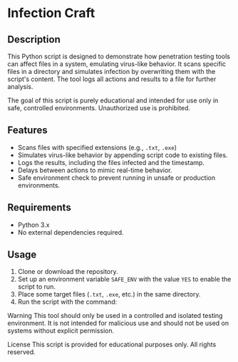 # Infection Craft       

## Description
This Python script is designed to demonstrate how penetration testing tools can affect files in a system, emulating virus-like behavior. It scans specific files in a directory and simulates infection by overwriting them with the script's content. The tool logs all actions and results to a file for further analysis.

The goal of this script is purely educational and intended for use only in safe, controlled environments. Unauthorized use is prohibited.

## Features
- Scans files with specified extensions (e.g., `.txt`, `.exe`) 
- Simulates virus-like behavior by appending script code to existing files.
- Logs the results, including the files infected and the timestamp.
- Delays between actions to mimic real-time behavior.
- Safe environment check to prevent running in unsafe or production environments.

## Requirements
- Python 3.x
- No external dependencies required.

## Usage
1. Clone or download the repository.
2. Set up an environment variable `SAFE_ENV` with the value `YES` to enable the script to run.
3. Place some target files (`.txt`, `.exe`, etc.) in the same directory.
4. Run the script with the command:

Warning
This tool should only be used in a controlled and isolated testing environment. It is not intended for malicious use and should not be used on systems without explicit permission.

License
This script is provided for educational purposes only. All rights reserved.
